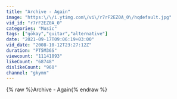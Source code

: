 ```yaml
---
title: "Archive - Again"
image: "https:\/\/i.ytimg.com\/vi\/r7rF2EZ0A_0\/hqdefault.jpg"
vid_id: "r7rF2EZ0A_0"
categories: "Music"
tags: ["gökay","guitar","alternative"]
date: "2021-09-17T09:06:19+03:00"
vid_date: "2008-10-12T23:27:12Z"
duration: "PT5M36S"
viewcount: "11141893"
likeCount: "68748"
dislikeCount: "960"
channel: "gkymn"
---
```

{% raw %}Archive - Again{% endraw %}
